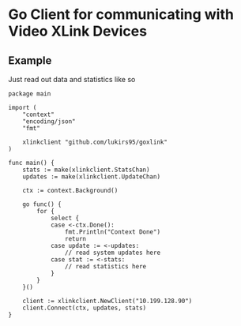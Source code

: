 # Go Client for communicating with Video XLink Devices

## Example

Just read out data and statistics like so

``` golang
package main

import (
	"context"
	"encoding/json"
	"fmt"

	xlinkclient "github.com/lukirs95/goxlink"
)

func main() {
	stats := make(xlinkclient.StatsChan)
	updates := make(xlinkclient.UpdateChan)

	ctx := context.Background()

	go func() {
		for {
			select {
			case <-ctx.Done():
				fmt.Println("Context Done")
                return
			case update := <-updates:
				// read system updates here
			case stat := <-stats:
				// read statistics here
			}
		}
	}()

	client := xlinkclient.NewClient("10.199.128.90")
	client.Connect(ctx, updates, stats)
}
```